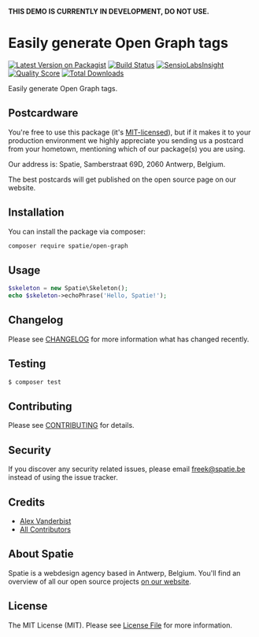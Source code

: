 **THIS DEMO IS CURRENTLY IN DEVELOPMENT, DO NOT USE.**

# Easily generate Open Graph tags

[![Latest Version on Packagist](https://img.shields.io/packagist/v/spatie/open-graph.svg?style=flat-square)](https://packagist.org/packages/spatie/open-graph)
[![Build Status](https://img.shields.io/travis/spatie/open-graph/master.svg?style=flat-square)](https://travis-ci.org/spatie/open-graph)
[![SensioLabsInsight](https://img.shields.io/sensiolabs/i/xxxxxxxxx.svg?style=flat-square)](https://insight.sensiolabs.com/projects/xxxxxxxxx)
[![Quality Score](https://img.shields.io/scrutinizer/g/spatie/open-graph.svg?style=flat-square)](https://scrutinizer-ci.com/g/spatie/open-graph)
[![Total Downloads](https://img.shields.io/packagist/dt/spatie/open-graph.svg?style=flat-square)](https://packagist.org/packages/spatie/open-graph)

Easily generate Open Graph tags.

## Postcardware

You're free to use this package (it's [MIT-licensed](LICENSE.md)), but if it makes it to your production environment we highly appreciate you sending us a postcard from your hometown, mentioning which of our package(s) you are using.

Our address is: Spatie, Samberstraat 69D, 2060 Antwerp, Belgium.

The best postcards will get published on the open source page on our website.

## Installation

You can install the package via composer:

``` bash
composer require spatie/open-graph
```

## Usage

``` php
$skeleton = new Spatie\Skeleton();
echo $skeleton->echoPhrase('Hello, Spatie!');
```

## Changelog

Please see [CHANGELOG](CHANGELOG.md) for more information what has changed recently.

## Testing

``` bash
$ composer test
```

## Contributing

Please see [CONTRIBUTING](CONTRIBUTING.md) for details.

## Security

If you discover any security related issues, please email freek@spatie.be instead of using the issue tracker.

## Credits

- [Alex Vanderbist](https://github.com/AlexVanderbist)
- [All Contributors](../../contributors)

## About Spatie

Spatie is a webdesign agency based in Antwerp, Belgium. You'll find an overview of all our open source projects [on our website](https://spatie.be/opensource).

## License

The MIT License (MIT). Please see [License File](LICENSE.md) for more information.
